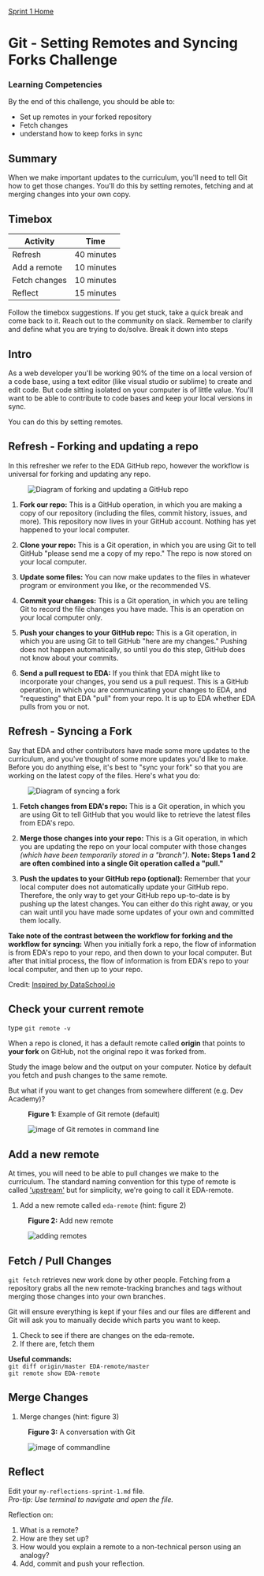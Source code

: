 [Sprint 1 Home](README.md) 
  

# Git - Setting Remotes and Syncing Forks Challenge

### Learning Competencies
By the end of this challenge, you should be able to:

- Set up remotes in your forked repository
- Fetch changes 
- understand how to keep forks in sync 

## Summary
When we make important updates to the curriculum, you'll need to tell Git how to get those changes. 
You'll do this by setting remotes, fetching and at merging changes into your own copy. 


## Timebox

Activity | Time|
------------|----------|
Refresh | 40 minutes
Add a remote | 10 minutes
Fetch changes | 10 minutes 
Reflect | 15 minutes |

Follow the timebox suggestions. If you get stuck, take a quick break and come back to it. Reach out to the community on slack. Remember to clarify and define what you are trying to do/solve. Break it down into steps


## Intro 
As a web developer you'll be working 90% of the time on a local version of a code base, using a text editor (like visual studio or sublime) to create and edit code. But code sitting isolated on your computer is of little value. You'll want to be able to contribute to code bases and keep your local versions in sync. 

You can do this by setting remotes.

## Refresh - Forking and updating a repo
In this refresher we refer to the EDA GitHub repo, however the workflow is universal for forking and updating any repo.

<figure>
  <img src="../images/github_11_fork_update_repo.png" alt="Diagram of forking and updating a GitHub repo"><br>
</figure>

1. __Fork our repo:__ This is a GitHub operation, in which you are making a copy of our repository (including the files, commit history, issues, and more). This repository now lives in your GitHub account. Nothing has yet happened to your local computer.  

2. __Clone your repo:__ This is a Git operation, in which you are using Git to tell GitHub "please send me a copy of my repo." The repo is now stored on your local computer.  

3. __Update some files:__ You can now make updates to the files in whatever program or environment you like, or the recommended VS.

4. __Commit your changes:__ This is a Git operation, in which you are telling Git to record the file changes you have made. This is an operation on your local computer only.

5. __Push your changes to your GitHub repo:__ This is a Git operation, in which you are using Git to tell GitHub "here are my changes." Pushing does not happen automatically, so until you do this step, GitHub does not know about your commits.

6. __Send a pull request to EDA:__ If you think that EDA might like to incorporate your changes, you send us a pull request. This is a GitHub operation, in which you are communicating your changes to EDA, and "requesting" that EDA "pull" from your repo. It is up to EDA whether EDA pulls from you or not.

## Refresh - Syncing a Fork
Say that EDA and other contributors have made some more updates to the curriculum, and you've thought of some more updates you'd like to make. Before you do anything else, it's best to "sync your fork" so that you are working on the latest copy of the files. Here's what you do:

<figure>
  <img src="../images/github_11_sync_fork.png" alt="Diagram of syncing a fork"><br>
</figure>


1. __Fetch changes from EDA's repo:__ This is a Git operation, in which you are using Git to tell GitHub that you would like to retrieve the latest files from EDA's repo.  

2. __Merge those changes into your repo:__ This is a Git operation, in which you are updating the repo on your local computer with those changes _(which have been temporarily stored in a "branch")_. __Note: Steps 1 and 2 are often combined into a single Git operation called a "pull."__  

3. __Push the updates to your GitHub repo (optional):__ Remember that your local computer does not automatically update your GitHub repo. Therefore, the only way to get your GitHub repo up-to-date is by pushing up the latest changes. You can either do this right away, or you can wait until you have made some updates of your own and committed them locally.

__Take note of the contrast between the workflow for forking and the workflow for syncing:__ When you initially fork a repo, the flow of information is from EDA's repo to your repo, and then down to your local computer. But after that initial process, the flow of information is from EDA's repo to your local computer, and then up to your repo.

Credit: [Inspired by DataSchool.io](https://www.dataschool.io/)

## Check your current remote
type `git remote -v`

When a repo is cloned, it has a default remote called __origin__ that points to __your fork__ on GitHub, not the original repo it was forked from. 

Study the image below and the output on your computer. Notice by default you fetch and push changes to the same remote. 

But what if you want to get changes from somewhere different (e.g. Dev Academy)?

<figure>
  <figcaption>
    <p><strong>Figure 1:</strong> Example of Git remote (default) </p>
  </figcaption>
  <img src="../images/github_11_default_remote.png" alt="image of Git remotes in command line"><br>
</figure>

## Add a new remote 
At times, you will need to be able to pull changes we make to the curriculum. The standard naming convention for this type of remote is called ['upstream'](https://opensource.stackexchange.com/questions/993/what-does-upstream-mean) but for simplicity, we're going to call it EDA-remote. 

1. Add a new remote called `eda-remote` (hint: figure 2)

<figure>
  <figcaption>
    <p><strong>Figure 2:</strong> Add new remote</p>
  </figcaption>
  <img src="../images/github_11_remote.png" alt="adding remotes"><br>
</figure>


## Fetch / Pull Changes 
`git fetch` retrieves new work done by other people. Fetching from a repository grabs all the new remote-tracking branches and tags without merging those changes into your own branches. 

Git will ensure everything is kept if your files and our files are different and Git will ask you to manually decide which parts you want to keep. 

1. Check to see if there are changes on the eda-remote.
2. If there are, fetch them

__Useful commands:__      
`git diff origin/master EDA-remote/master`    
`git remote show EDA-remote`  


## Merge Changes 
1. Merge changes (hint: figure 3)

<figure>
  <figcaption>
    <p><strong>Figure 3:</strong> A conversation with Git</p>
  </figcaption>
  <img src="../images/github_12_fetch_convo.png" alt="image of commandline"><br>
</figure>


## Reflect
Edit your `my-reflections-sprint-1.md` file.  
_Pro-tip: Use terminal to navigate and open the file._ 

Reflection on:

1. What is a remote?
2. How are they set up?
3. How would you explain a remote to a non-technical person using an analogy?
4. Add, commit and push your reflection. 
